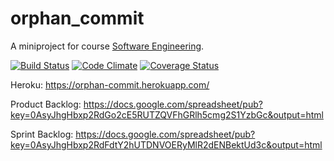 orphan_commit
=============

A miniproject for course [Software Engineering](https://github.com/mluukkai/ohtu2014/wiki/Ohjelmistotuotanto-kev%C3%A4t-2014).

[![Build Status](https://travis-ci.org/nygrenh/orphan_commit.svg?branch=master)](https://travis-ci.org/nygrenh/orphan_commit)
[![Code Climate](https://codeclimate.com/github/nygrenh/orphan_commit.png)](https://codeclimate.com/github/nygrenh/orphan_commit)
[![Coverage Status](https://coveralls.io/repos/nygrenh/orphan_commit/badge.png)](https://coveralls.io/r/nygrenh/orphan_commit)

Heroku: https://orphan-commit.herokuapp.com/

Product Backlog: https://docs.google.com/spreadsheet/pub?key=0AsyJhgHbxp2RdGo2cE5RUTZQVFhGRlh5cmg2S1YzbGc&output=html

Sprint Backlog: https://docs.google.com/spreadsheet/pub?key=0AsyJhgHbxp2RdFdtY2hUTDNVOERyMlR2dENBektUd3c&output=html
